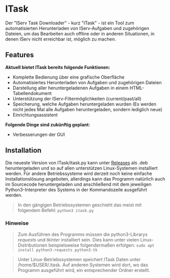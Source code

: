 # ITask

Der "IServ Task Downloader" - kurz "ITask" - ist ein Tool zum automatisierten Herunterladen von IServ-Aufgaben und zugehörigen Dateien, um das Bearbeiten auch offline oder in anderen Situationen, in denen IServ nicht erreichbar ist, möglich zu machen.


## Features
**Aktuell bietet ITask bereits folgende Funktionen:**

- Komplette Bedienung über eine grafische Oberfläche
- Automatisiertes Herunterladen von Aufgaben und zugehörigen Dateien
- Darstellung aller heruntergeladenen Aufgaben in einem HTML-Tabellendokument
- Unterstützung der IServ-Filtermöglichkeiten (current/past/all)
- Speicherung, welche Aufgaben heruntergeladen wurden (Es werden nicht jedes Mal alle Aufgaben heruntergeladen, sondern lediglich neue)
- Einrichtungsassistent

**Folgende Dinge sind zukünftig geplant:**
- Verbesserungen der GUI

## Installation

Die neueste Version von ITask/itask.py kann unter [Releases](https://github.com/JonaRL/itask/releases) als .deb heruntergeladen und so auf allen unterstützen Linux-Systemen installiert werden. Für andere Betriebssysteme wird derzeit noch keine einfache Installationslösung angeboten, allerdings kann das Programm natürlich auch im Sourcecode heruntergeladen und anschließend mit dem jeweiligen Python3-Interpreter des Systems in der Kommandozeile ausgeführt werden. 
>In den gängigen Betriebssystemen geschieht das meist mit folgendem Befehl:
>`python3 itask.py`

### Hinweise
>Zum Ausführen des Programms müssen die python3-Librarys *requests* und *tkinter* installiert sein. Dies kann unter vielen Linux-Distributionen beispielsweise folgendermaßen erfolgen:
>`sudo apt install python3-requests python3-tk`

> Unter Linux-Betriebssystemen speichert ITask Daten unter /home/$USER/.itask. Auf anderen Systemen wird dort, wo das Programm ausgeführt wird, ein entsprechender Ordner erstellt.
